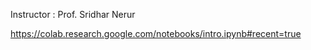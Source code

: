 Instructor : Prof. Sridhar Nerur  

https://colab.research.google.com/notebooks/intro.ipynb#recent=true
